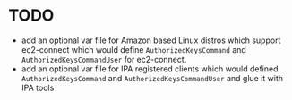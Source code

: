 # TODO

* add an optional var file for Amazon based Linux distros which
  support ec2-connect which would define `AuthorizedKeysCommand` and
  `AuthorizedKeysCommandUser` for ec2-connect.
* add an optional var file for IPA registered clients which would
  defined `AuthorizedKeysCommand` and `AuthorizedKeysCommandUser` and
  glue it with IPA tools
